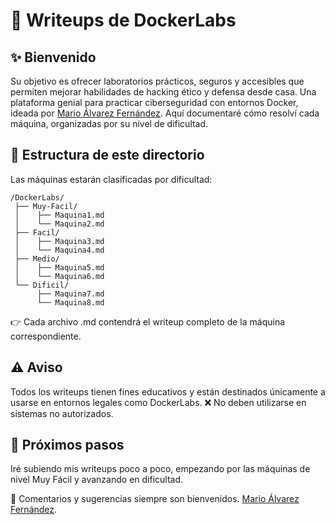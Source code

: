 # 🐳 Writeups de DockerLabs
## ✨ Bienvenido

Su objetivo es ofrecer laboratorios prácticos, seguros y accesibles que permiten mejorar habilidades de hacking ético y defensa desde casa. Una plataforma genial para practicar ciberseguridad con entornos Docker, ideada por [Mario Álvarez Fernández](https://www.linkedin.com/in/maalfer1/?originalSubdomain=es).
Aquí documentaré cómo resolví cada máquina, organizadas por su nivel de dificultad.

## 📂 Estructura de este directorio

Las máquinas estarán clasificadas por dificultad:
```
/DockerLabs/
 ├── Muy-Facil/
 │    ├── Maquina1.md
 │    └── Maquina2.md
 ├── Facil/
 │    ├── Maquina3.md
 │    └── Maquina4.md
 ├── Medio/
 │    ├── Maquina5.md
 │    └── Maquina6.md
 └── Dificil/
      ├── Maquina7.md
      └── Maquina8.md
```

👉 Cada archivo .md contendrá el writeup completo de la máquina correspondiente.

## ⚠️ Aviso

Todos los writeups tienen fines educativos y están destinados únicamente a usarse en entornos legales como DockerLabs.
❌ No deben utilizarse en sistemas no autorizados.

## 🚀 Próximos pasos

Iré subiendo mis writeups poco a poco, empezando por las máquinas de nivel Muy Fácil y avanzando en dificultad.

💬 Comentarios y sugerencias siempre son bienvenidos. [Mario Álvarez Fernández](https://www.linkedin.com/in/maalfer1/?originalSubdomain=es).
